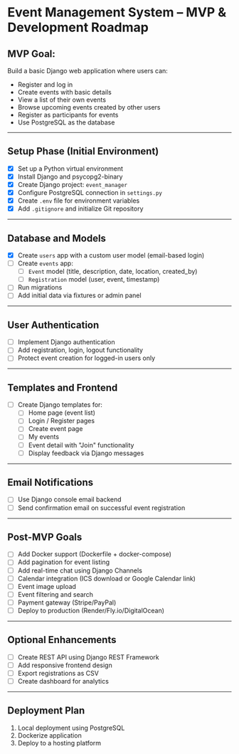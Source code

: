 # Event Management System – MVP & Development Roadmap

## MVP Goal:
Build a basic Django web application where users can:
- Register and log in
- Create events with basic details
- View a list of their own events
- Browse upcoming events created by other users
- Register as participants for events
- Use PostgreSQL as the database

---

## Setup Phase (Initial Environment)

- [x] Set up a Python virtual environment
- [x] Install Django and psycopg2-binary
- [x] Create Django project: `event_manager`
- [x] Configure PostgreSQL connection in `settings.py`
- [x] Create `.env` file for environment variables
- [x] Add `.gitignore` and initialize Git repository

---

## Database and Models

- [x] Create `users` app with a custom user model (email-based login)
- [ ] Create `events` app:
    - [ ] `Event` model (title, description, date, location, created_by)
    - [ ] `Registration` model (user, event, timestamp)
- [ ] Run migrations
- [ ] Add initial data via fixtures or admin panel

---

## User Authentication

- [ ] Implement Django authentication
- [ ] Add registration, login, logout functionality
- [ ] Protect event creation for logged-in users only

---

## Templates and Frontend

- [ ] Create Django templates for:
    - [ ] Home page (event list)
    - [ ] Login / Register pages
    - [ ] Create event page
    - [ ] My events
    - [ ] Event detail with "Join" functionality
    - [ ] Display feedback via Django messages

---

## Email Notifications

- [ ] Use Django console email backend
- [ ] Send confirmation email on successful event registration

---

## Post-MVP Goals

- [ ] Add Docker support (Dockerfile + docker-compose)
- [ ] Add pagination for event listing
- [ ] Add real-time chat using Django Channels
- [ ] Calendar integration (ICS download or Google Calendar link)
- [ ] Event image upload
- [ ] Event filtering and search
- [ ] Payment gateway (Stripe/PayPal)
- [ ] Deploy to production (Render/Fly.io/DigitalOcean)

---

## Optional Enhancements

- [ ] Create REST API using Django REST Framework
- [ ] Add responsive frontend design
- [ ] Export registrations as CSV
- [ ] Create dashboard for analytics

---

## Deployment Plan

1. Local deployment using PostgreSQL
2. Dockerize application
3. Deploy to a hosting platform

